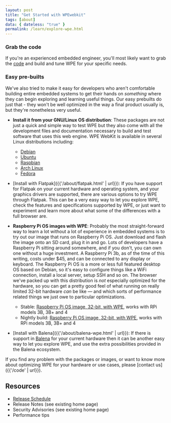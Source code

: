 ```yaml
---
layout: post
title: "Get Started with WPEwebkit"
tags: [about]
data: { dateless: "true" }
permalink: /learn/explore-wpe.html
---
```


### Grab the code

If you're an experienced embedded engineer, you'll most likely want to grab the [code](/code/) and build and tune WPE for your specific needs.
 

### Easy pre-builts

We've also tried to make it easy for developers who aren't comfortable building entire embedded systems to get their hands on _something_ where they can begin exploring and learning useful things. Our easy prebuilts do just that - they won't be well optimized in the way a final product usually is, but they're nonetheless very useful.

* __Install it from your GNU/Linux OS distribution__: These packages are not just a quick and simple way to test WPE but they also come with all the development files and documentation necessary to build and test software that uses this web engine.  WPE WebKit is available in several Linux distributions including:
  * [Debian](https://packages.debian.org/search?searchon=sourcenames&keywords=wpewebkit)
  * [Ubuntu](https://packages.ubuntu.com/search?keywords=wpewebkit&searchon=sourcenames&suite=all&section=all)
  * [Raspbian](https://archive.raspbian.org/raspbian/pool/main/w/wpewebkit/)
  * [Arch Linux](https://archlinux.org/packages/extra/x86_64/wpewebkit/)
  * [Fedora](https://copr.fedorainfracloud.org/coprs/philn/wpewebkit/)

* [Install with Flatpak]({{'/about/flatpak.html' | url}}): If you have support for Flatpak on your current hardware and operating system, and your graphics drivers are supported, there are various options to try WPE through Flatpak.  This can be a very easy way to let you explore WPE, check the features and specifications supported by WPE, or just want to experiment and learn more about what some of the differences with a full browser are.

* __Raspberry Pi OS images with WPE__: Probably the most straight-forward way to learn a lot without a lot of experience in embedded systems is to try out our image that runs on Raspberry Pi OS.  Just download and flash the image onto an SD card, plug it in and go.  Lots of developers have a Raspberry Pi sitting around somewhere, and if you don't, you can own one without a huge investment.  A Raspberry Pi 3b, as of the time of this writing, costs under $45, and can be connected to any display or keyboard.  The Raspberry Pi OS is a more or less full featured desktop OS based on Debian, so it's easy to configure things like a WiFi connection, install a local server, setup SSH and so on.  The browser we've packed up with this distribution is _not_ especially optimized for the hardware, so you can get a pretty good feel of what running on really limited 32-bit hardware _can_ be like&nbsp;— and which sorts of performance related things we just owe to particular optimizations.
  * Stable: [Raspberry Pi OS image, 32-bit, with WPE](https://wk-contrib.igalia.com/debian/images/wpe-raspbian.img.zip), works with RPi models 3B, 3B+ and 4
  * Nightly build: [Raspberry Pi OS image, 32-bit, with WPE](https://wk-contrib.igalia.com/debian/images/nightly/wpe-raspbian.img.zip), works with RPi models 3B, 3B+ and 4

* [Install with Balena]({{'/about/balena-wpe.html' | url}}): If there is support in [Balena](https://www.balena.io/) for your current hardware then it can be another easy way to let you explore WPE, and use the extra possibilities provided in the Balena ecosystem.

If you find any problem with the packages or images, or want to know more about optimizing WPE for your hardware or use cases, please [contact us]({{'/code' | url}}).

## Resources

* [Release Schedule](https://wpewebkit.org/release/schedule/)
* Release Notes (see existing home page)
* Security Advisories (see existing home page)
* Performance tips
